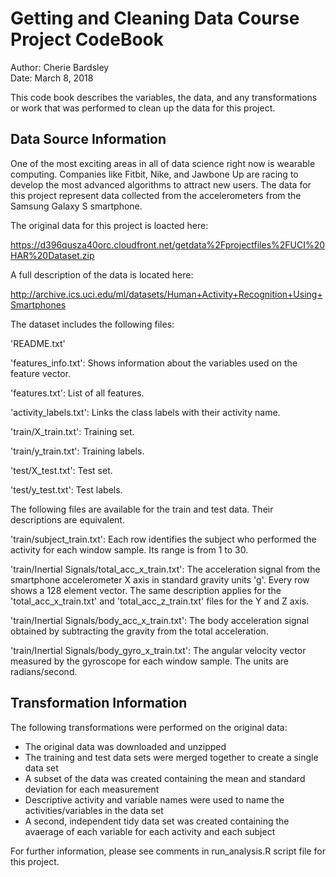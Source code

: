 # Getting and Cleaning Data Course Project CodeBook
Author:  Cherie Bardsley  
Date:  March 8, 2018  


This code book describes the variables, the data, and any transformations or work that was performed to clean up the data for this project. 


## Data Source Information
One of the most exciting areas in all of data science right now is wearable computing. Companies like Fitbit, Nike, and Jawbone Up are racing to develop the most advanced algorithms to attract new users. The data for this project represent data collected from the accelerometers from the Samsung Galaxy S smartphone.

The original data for this project is loacted here:

https://d396qusza40orc.cloudfront.net/getdata%2Fprojectfiles%2FUCI%20HAR%20Dataset.zip

A full description of the data is located here:

http://archive.ics.uci.edu/ml/datasets/Human+Activity+Recognition+Using+Smartphones

The dataset includes the following files:

'README.txt'

'features_info.txt': Shows information about the variables used on the feature vector.

'features.txt': List of all features.

'activity_labels.txt': Links the class labels with their activity name.

'train/X_train.txt': Training set.

'train/y_train.txt': Training labels.

'test/X_test.txt': Test set.

'test/y_test.txt': Test labels.

The following files are available for the train and test data. Their descriptions are equivalent.

'train/subject_train.txt': Each row identifies the subject who performed the activity for each window sample. Its range is from 1 to 30.

'train/Inertial Signals/total_acc_x_train.txt': The acceleration signal from the smartphone accelerometer X axis in standard gravity units 'g'. Every row shows a 128 element vector. The same description applies for the 'total_acc_x_train.txt' and 'total_acc_z_train.txt' files for the Y and Z axis.

'train/Inertial Signals/body_acc_x_train.txt': The body acceleration signal obtained by subtracting the gravity from the total acceleration.

'train/Inertial Signals/body_gyro_x_train.txt': The angular velocity vector measured by the gyroscope for each window sample. The units are radians/second.

## Transformation Information

The following transformations were performed on the original data:
  * The original data was downloaded and unzipped
  * The training and test data sets were merged together to create a single data set
  * A subset of the data was created containing the mean and standard deviation for each measurement
  * Descriptive activity and variable names were used to name the activities/variables in the data set
  * A second, independent tidy data set was created containing the avaerage of each variable for each activity and each subject

For further information, please see comments in run_analysis.R script file for this project.

